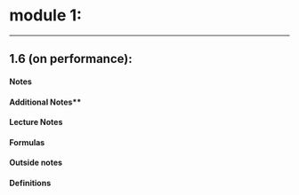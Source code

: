 # module 1:

---

## 1.6 (on performance):

#### Notes

#### Additional Notes**

#### Lecture Notes

#### Formulas

#### Outside notes

#### Definitions
